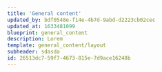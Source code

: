 ```yaml
---
title: 'General content'
updated_by: bdf0548e-f14e-4b7d-9abd-d2223cb02cec
updated_at: 1633481099
blueprint: general_content
description: Lorem
template: general_content/layout
subheader: sdasda
id: 26513dc7-59f7-4673-815e-7d9ace16248b
---
```


